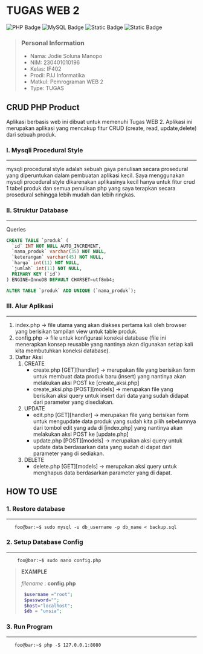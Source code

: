 # TUGAS WEB 2
![PHP Badge](https://img.shields.io/badge/PHP-777BB4?logo=php&logoColor=fff&style=flat)
![MySQL Badge](https://img.shields.io/badge/MySQL-4479A1?logo=mysql&logoColor=fff&style=flat)
![Static Badge](https://img.shields.io/badge/JodieSolunaManopo-230401010196-blue?style=flat&color=orange)
![Static Badge](https://img.shields.io/badge/WEB2-IF402-blue?style=flat&labelColor=green)

> ### Personal Information
> * Nama: Jodie Soluna Manopo
> * NIM: 230401010196
> * Kelas: IF402
> * Prodi: PJJ Informatika
> * Matkul: Pemrograman WEB 2
> * Type: TUGAS

## CRUD PHP Product
Aplikasi berbasis web ini dibuat untuk memenuhi Tugas WEB 2. Aplikasi ini merupakan aplikasi yang mencakup fitur CRUD (create, read, update,delete) dari sebuah produk.

### I. Mysqli Procedural Style
---
mysqli procedural style adalah sebuah gaya penulisan secara prosedural yang diperuntukan dalam pembuatan aplikasi kecil. Saya menggunakan mysqli procedural style dikarenakan aplikasinya kecil hanya untuk fitur crud 1 tabel produk dan semua penulisan php yang saya terapkan secara prosedural sehingga lebih mudah dan lebih ringkas.

### II. Struktur Database
---
Queries
```sql
CREATE TABLE `produk` (
  `id` INT NOT NULL AUTO_INCREMENT,
  `nama_produk` varchar(35) NOT NULL,
  `keterangan` varchar(45) NOT NULL,
  `harga` int(11) NOT NULL,
  `jumlah` int(11) NOT NULL,
  PRIMARY KEY (`id`)
) ENGINE=InnoDB DEFAULT CHARSET=utf8mb4;

ALTER TABLE `produk` ADD UNIQUE (`nama_produk`);
```

### III. Alur Aplikasi
---
1. index.php -> file utama yang akan diakses pertama kali oleh browser yang berisikan tampilan view untuk table produk.
2. config.php -> file untuk konfigurasi koneksi database (file ini menerapkan konsep reusable yang nantinya akan digunakan setiap kali kita membutuhkan koneksi database).
3. Daftar Aksi
    1. CREATE
        - create.php [GET][handler] -> merupakan file yang berisikan form untuk membuat data produk baru (insert) yang nantinya akan melakukan aksi POST ke [create_aksi.php]
        - create_aksi.php [POST][models] -> merupakan file yang berisikan aksi query untuk insert dari data yang sudah didapat dari parameter yang disediakan.
    2. UPDATE
        - edit.php [GET][handler] -> merupakan file yang berisikan form untuk mengupdate data produk yang sudah kita pilih sebelumnya dari tombol edit yang ada di [index.php] yang nantinya akan melakukan aksi POST ke [update.php] 
        - update.php [POST][models] -> merupakan aksi query untuk update data berdasarkan data yang sudah di dapat dari parameter yang di sediakan.
    3. DELETE
        - delete.php [GET][models] -> merupakan aksi query untuk menghapus data berdasarkan parameter yang di dapat.

## HOW TO USE
### 1. Restore database
---
```console
   foo@bar:~$ sudo mysql -u db_username -p db_name < backup.sql
```
### 2. Setup Database Config
---
```console
    foo@bar:~$ sudo nano config.php
```

> **EXAMPLE**
>
> *filename* : **config.php**
>
>   ```php
>    $username ="root";
>    $password="";
>    $host="localhost";
>    $db = "unsia"; 
>   ```


### 3. Run Program
---
```console
   foo@bar:~$ php -S 127.0.0.1:8080
```
